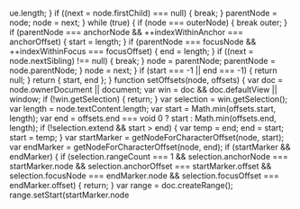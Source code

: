 ue.length;
              }
              if ((next = node.firstChild) === null) {
                break;
              }
              parentNode = node;
              node = next;
            }
            while (true) {
              if (node === outerNode) {
                break outer;
              }
              if (parentNode === anchorNode && ++indexWithinAnchor === anchorOffset) {
                start = length;
              }
              if (parentNode === focusNode && ++indexWithinFocus === focusOffset) {
                end = length;
              }
              if ((next = node.nextSibling) !== null) {
                break;
              }
              node = parentNode;
              parentNode = node.parentNode;
            }
            node = next;
          }
          if (start === -1 || end === -1) {
            return null;
          }
          return {
            start,
            end
          };
        }
        function setOffsets(node, offsets) {
          var doc = node.ownerDocument || document;
          var win = doc && doc.defaultView || window;
          if (!win.getSelection) {
            return;
          }
          var selection = win.getSelection();
          var length = node.textContent.length;
          var start = Math.min(offsets.start, length);
          var end = offsets.end === void 0 ? start : Math.min(offsets.end, length);
          if (!selection.extend && start > end) {
            var temp = end;
            end = start;
            start = temp;
          }
          var startMarker = getNodeForCharacterOffset(node, start);
          var endMarker = getNodeForCharacterOffset(node, end);
          if (startMarker && endMarker) {
            if (selection.rangeCount === 1 && selection.anchorNode === startMarker.node && selection.anchorOffset === startMarker.offset && selection.focusNode === endMarker.node && selection.focusOffset === endMarker.offset) {
              return;
            }
            var range = doc.createRange();
            range.setStart(startMarker.node